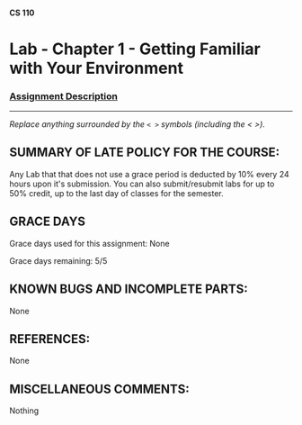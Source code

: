 #### CS 110
# Lab - Chapter 1 - Getting Familiar with Your Environment

### [Assignment Description](https://docs.google.com/document/d/1j0CNd4KglkOGcRWAJZoJ__PEirOluNjHWm0NtmvEVRo/edit?usp=sharing)

***

_Replace anything surrounded by the `< >` symbols (including the < >)._

## SUMMARY OF LATE POLICY FOR THE COURSE:
 Any Lab that that does not use a grace period is deducted by 10% every 24 hours upon it's submission.
 You can also submit/resubmit labs for up to 50% credit, up to the last day of classes for the semester.

## GRACE DAYS
Grace days used for this assignment: None

Grace days remaining: 5/5

## KNOWN BUGS AND INCOMPLETE PARTS:
 None

## REFERENCES:
 None
## MISCELLANEOUS COMMENTS:
 Nothing
